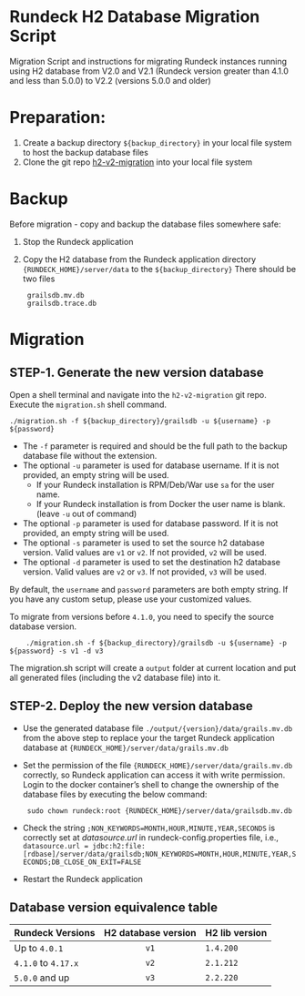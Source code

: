 # Rundeck H2 Database Migration Script

Migration Script and instructions for migrating Rundeck instances running using H2 database from V2.0 and V2.1 (Rundeck version
greater than 4.1.0 and less than 5.0.0) to V2.2 (versions 5.0.0 and older)

# Preparation:

1. Create a backup directory `${backup_directory}` in your local file system to host the backup database files
2. Clone the git repo [h2-v2-migration](https://github.com/rundeck-plugins/h2-v2-migration) into your local file system

# Backup

Before migration - copy and backup the database files somewhere safe:

1. Stop the Rundeck application
2. Copy the H2 database from the Rundeck application directory `{RUNDECK_HOME}/server/data` to the `${backup_directory}`
   There should be two files

        grailsdb.mv.db
        grailsdb.trace.db

# Migration

## STEP-1. Generate the new version database

Open a shell terminal and navigate into the `h2-v2-migration` git repo. Execute the `migration.sh` shell command.

    ./migration.sh -f ${backup_directory}/grailsdb -u ${username} -p ${password}

- The `-f` parameter is required and should be the full path to the backup database file without the extension.
- The optional `-u` parameter is used for database username. If it is not provided, an empty string will be used.
    - If your Rundeck installation is RPM/Deb/War use `sa` for the user name.
    - If your Rundeck installation is from Docker the user name is blank. (leave `-u` out of command)
- The optional `-p` parameter is used for database password. If it is not provided, an empty string will be used.
- The optional `-s` parameter is used to set the source h2 database version. Valid values are `v1` or `v2`. If not
  provided, `v2` will be used.
- The optional `-d` parameter is used to set the destination h2 database version. Valid values are `v2` or `v3`. If not
  provided, `v3` will be used.

By default, the `username` and `password` parameters are both empty string. If you have any custom setup, please use
your customized values.

To migrate from versions before `4.1.0`, you need to specify the source database version.

        ./migration.sh -f ${backup_directory}/grailsdb -u ${username} -p ${password} -s v1 -d v3

The migration.sh script will create a `output` folder at current location and put all generated files (including the v2
database file) into it.

## STEP-2. Deploy the new version database

- Use the generated database file `./output/{version}/data/grails.mv.db` from the above step to replace your the target
  Rundeck application database at `{RUNDECK_HOME}/server/data/grails.mv.db`
- Set the permission of the file `{RUNDECK_HOME}/server/data/grails.mv.db` correctly, so Rundeck application can access
  it with write permission. Login to the docker container’s shell to change the ownership of the database files by
  executing the below command:

       sudo chown rundeck:root {RUNDECK_HOME}/server/data/grailsdb.mv.db
- Check the string `;NON_KEYWORDS=MONTH,HOUR,MINUTE,YEAR,SECONDS` is correctly set at _datasource.url_ in rundeck-config.properties file, i.e., `datasource.url = jdbc:h2:file:[rdbase]/server/data/grailsdb;NON_KEYWORDS=MONTH,HOUR,MINUTE,YEAR,SECONDS;DB_CLOSE_ON_EXIT=FALSE`
- Restart the Rundeck application

## Database version equivalence table

| Rundeck Versions    | H2 database version | H2 lib version |
|---------------------|:-------------------:|:---------------|
| Up to `4.0.1`       |        `v1`         | `1.4.200`      |
| `4.1.0` to `4.17.x` |        `v2`         | `2.1.212`      |
| `5.0.0` and up      |        `v3`         | `2.2.220`      |


